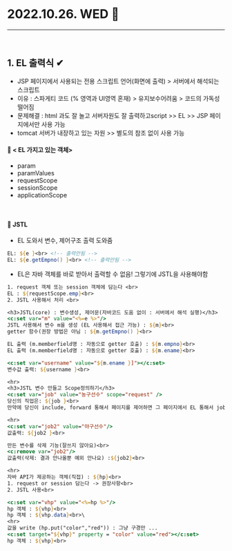 # 2022.10.26. WED 📅
----------------
<br>

## 1. EL 출력식 ✔
- JSP 페이지에서 사용되는 전용 스크립트 언어(화면에 출력) > 서버에서 해석되는 스크립트
- 이유 : 스파게티 코드 (% 영역과 UI영역 혼재) > 유지보수어려움 > 코드의 가독성 떨어짐
- 문제해결 : html 과도 잘 놀고 서버자원도 잘 출력하고script >> EL >> JSP 페이지에서만 사용 가능
- tomcat 서버가 내장하고 있는 자원 >> 별도의 참조 없이 사용 가능

#### 🔔 < EL 가지고 있는 객체> 
- param
- paramValues
- requestScope
- sessionScope
- applicationScope
<br>

#### 🔔 JSTL
- EL 도와서 변수, 제어구조 출력 도와줌 
```jsp
EL: ${e }<br> <!-- 출력안됨 -->
EL: ${e.getEmpno() }<br> <!-- 출력안됨 -->
```
- EL은 자바 객체를 바로 받아서 출력할 수 없음! 그렇기에 JSTL을 사용해야함
```jsp
1. request 객체 또는 session 객체에 담는다 <br>
EL : ${requestScope.emp}<br>
2. JSTL 사용해서 처리 <br>

<h3>JSTL(core) : 변수생성, 제어문(자바코드 도움 없이 : 서버에서 해석 실행)</h3>
<c:set var="m" value="<%=e %>"/>
JSTL 사용해서 변수 m을 생성 (EL 사용해서 접근 가능) : ${m}<br>
getter 함수(권장 방법은 아님 : ${m.getEmpno() }<br>

EL 출력 (m.memberfield명 : 자동으로 getter 호출) : ${m.empno}<br>
EL 출력 (m.memberfield명 : 자동으로 getter 호출) : ${m.ename}<br>

<c:set var="username" value="${m.ename }]"></c:set>
변수값 출력: ${username }<br>

<hr>
<h3>JSTL 변수 만들고 Scope정의하기</h3>
<c:set var="job" value="농구선수" scope="request" />
당신의 직업은: ${job }<br>
만약에 당신이 include, forward 통해서 페이지를 제어하면 그 페이지에서 EL 통해서 job변수 출력

<hr>
<c:set var="job2" value="야구선수"/>
값출력: ${job2 }<br>

만든 변수를 삭제 기능(잘쓰지 않아요)<br>
<c:remove var="job2"/>
값출력(삭제: 결과 안나올뿐 예외 안나요) :${job2}<br>

<hr>
자바 API가 제공하는 객체(직접) : ${hp}<br>
1. request or session 담는다 -> 권장사항<br>
2. JSTL 사용<br>

<c:set var="vhp" value="<%=hp %>"/>
hp 객체 : ${vhp}<br>
hp 객체 : ${vhp.data}<br>\
<hr>
값을 write (hp.put("color","red")) : 그냥 구경만 ... 
<c:set target="${vhp}" property = "color" value="red"></c:set>
hp 객체 : ${vhp}<br>

```
